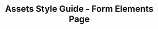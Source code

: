 ---
published: true
layout: detail-page
lang: en
section: assets
title: "Assets Style Guide - Form Elements Page"
nav-title: "Form Elements"
"meta-title": "Healthcare.gov's Assets Style Guide Page - Form Elements Page"
"meta-description": "Healthcare.gov's Assets Style Guide Page - Form Elements Page"
categories: components
---